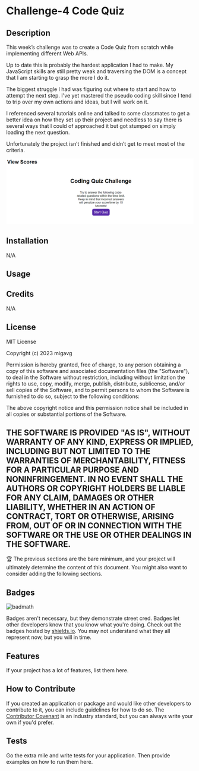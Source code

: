 # Challenge-4 Code Quiz

## Description

This week’s challenge was to create a Code Quiz from scratch while implementing different Web APIs.

Up to date this is probably the hardest application I had to make. My JavaScript skills are still pretty weak and traversing the DOM is a concept that I am starting to grasp the more I do it.

The biggest struggle I had was figuring out where to start and how to attempt the next step. I've yet mastered the pseudo coding skill since I tend to trip over my own actions and ideas, but I will work on it. 

I referenced several tutorials online and talked to some classmates to get a better idea on how they set up their project and needless to say there is several ways that I could of approached it but got stumped on simply loading the next question.

Unfortunately the project isn’t finished and didn’t get to meet most of the criteria.

![](assets/images/code-quiz-img.PNG)

## Installation

N/A

## Usage



## Credits

N/A

## License

MIT License

Copyright (c) 2023 migavg

Permission is hereby granted, free of charge, to any person obtaining a copy
of this software and associated documentation files (the "Software"), to deal
in the Software without restriction, including without limitation the rights
to use, copy, modify, merge, publish, distribute, sublicense, and/or sell
copies of the Software, and to permit persons to whom the Software is
furnished to do so, subject to the following conditions:

The above copyright notice and this permission notice shall be included in all
copies or substantial portions of the Software.

THE SOFTWARE IS PROVIDED "AS IS", WITHOUT WARRANTY OF ANY KIND, EXPRESS OR
IMPLIED, INCLUDING BUT NOT LIMITED TO THE WARRANTIES OF MERCHANTABILITY,
FITNESS FOR A PARTICULAR PURPOSE AND NONINFRINGEMENT. IN NO EVENT SHALL THE
AUTHORS OR COPYRIGHT HOLDERS BE LIABLE FOR ANY CLAIM, DAMAGES OR OTHER
LIABILITY, WHETHER IN AN ACTION OF CONTRACT, TORT OR OTHERWISE, ARISING FROM,
OUT OF OR IN CONNECTION WITH THE SOFTWARE OR THE USE OR OTHER DEALINGS IN THE
SOFTWARE.
---

🏆 The previous sections are the bare minimum, and your project will ultimately determine the content of this document. You might also want to consider adding the following sections.

## Badges

![badmath](https://img.shields.io/github/languages/top/nielsenjared/badmath)

Badges aren't necessary, but they demonstrate street cred. Badges let other developers know that you know what you're doing. Check out the badges hosted by [shields.io](https://shields.io/). You may not understand what they all represent now, but you will in time.

## Features

If your project has a lot of features, list them here.

## How to Contribute

If you created an application or package and would like other developers to contribute to it, you can include guidelines for how to do so. The [Contributor Covenant](https://www.contributor-covenant.org/) is an industry standard, but you can always write your own if you'd prefer.

## Tests

Go the extra mile and write tests for your application. Then provide examples on how to run them here.
